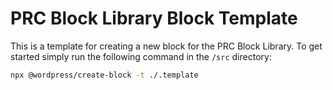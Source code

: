 # PRC Block Library Block Template

This is a template for creating a new block for the PRC Block Library. To get started simply run the following command in the `/src` directory:

```bash
npx @wordpress/create-block -t ./.template
```
